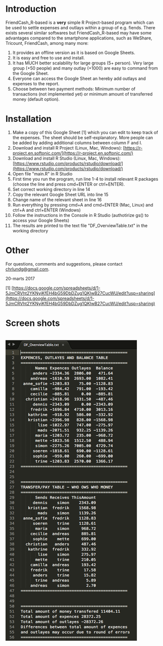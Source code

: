 # Introduction

FriendCash\_R-based is a **very** simple R Project-based program which can be used to settle expenses and outlays within a group of e.g. fiends. There exists several similar softwares but FriendCash\_R-based may have some advantages compared to the smartphone applications, such as WeShare, Tricount, FriendCash, among many more:

1. It provides an offline version as it is based on Google Sheets.
2. It is easy and free to use and install.
3. It has MUCH better scalability for large groups (5+ person). Very large group (+50 people) and many outlay (+1000) are easy to command from the Google Sheet.
4. Everyone can access the Google Sheet an hereby add outlays and expenses to the report.
5. Choose between two payment methods: Minimum number of transactions (not implemented yet) or minimum amount of transferred money (default option).

# Installation

1. Make a copy of this Google Sheet [1] which you can edit to keep track of the expenses. The sheet should be self-explanatory. More people can be added by adding additional columns between column F and I.
2. Download and install R Project (Linux, Mac, Windows):  [https://r-project.en.softonic.com/](https://r-project.en.softonic.com/)
3. Download and install R Studio (Linux, Mac, Windows):  [https://www.rstudio.com/products/rstudio/download/](https://www.rstudio.com/products/rstudio/download/)
4. Open file &quot;main.R&quot; in R Studio
5. First time you run the program, run line 1-4 to install relevant R packages (choose the line and press cmd+ENTER or ctrl+ENTER).
6. Set correct working directory in line 14
7. Copy the relevant Google Sheet URL into line 15
8. Change name of the relevant sheet in line 16
9. Run everything by pressing cmd+A and cmd+ENTER (Mac, Linux) and ctrl+A and ctrl+ENTER (Windows)
10. Follow the instructions in the Console in R Studio (authotirize gs() to access your Google Sheets)
11. The results are printed to the text file &quot;DF\_OverviewTable.txt&quot; in the working directory

# Other

For questions, comments and suggestions, please contact  [chrlundg@gmail.com](mailto:chrlundg@gmail.com).

20-marts 2017

[1]  [https://docs.google.com/spreadsheets/d/1-5JmCRVht2YKNyiKfEH4bG59DbDZug1QKIwB27CucWU/edit?usp=sharing](https://docs.google.com/spreadsheets/d/1-5JmCRVht2YKNyiKfEH4bG59DbDZug1QKIwB27CucWU/edit?usp=sharing)

# Screen shots

#
![alt tag](https://github.com/chrlundg/FriendCash_R-based/blob/master/screenshot.png)